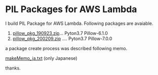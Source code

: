 # PIL Packages for AWS Lambda

I build PIL Package for AWS Lambda. Following packages are avaiable.

1. [pillow_pkg_190923.zip](pillow_pkg_190923.zip)... Pyton3.7 Pillow-6.1.0
1. [pillow_pkg_200209.zip](pillow_pkg_200209.zip) .... Pyton3.7 Pillow-7.0.0

a package create process was described following memo.

[makeMemo_ja.txt](makeMemo_ja.txt)   (only Japanese)

thanks. 
